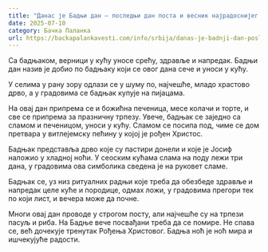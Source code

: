 ```yaml
---
title: "Данас је Бадњи дан – последњи дан поста и весник најрадоснијег празника"
date: 2025-07-10
category: Бачка Паланка
url: https://backapalankavesti.com/info/srbija/danas-je-badnji-dan-poslednji-dan-posta-i-vesnik-najradosnijeg-praznika/
---
```


Са бадњаком, верници у кућу уносе срећу, здравље и напредак. Бадњи дан назив је добио по бадњаку који се овог дана сече и уноси у кућу.

У селима у рану зору одлази се у шуму по, најчешће, младо храстово дрво, а у градовима се бадњак купује на пијацама.

На овај дан припрема се и божићна печеница, месе колачи и торте, и све се припрема за празничну трпезу. Увече, бадњак се заједно са сламом и печеницом, уноси у кућу. Сламом се посипа под, чиме се дом претвара у витлејемску пећину у којој је рођен Христос.

Бадњак представља дрво које су пастири донели и које је Јосиф наложио у хладној ноћи. У сеоским кућама слама на поду лежи три дана, у градовима ова симболика сведена је на руковет сламе.

Бадњак се, уз низ ритуалних радњи које треба да обезбеде здравље и напредак целе куће и породице, одмах ложи, у градовима прегори тек по који лист, и вечера може да почне.

Многи овај дан проводе у строгом посту, али најчешће су на трпези пасуљ и риба. На Бадње вече посвађани треба да се помире. Не спава се, већ дочекује тренутак Рођења Христовог. Бадња ноћ је ноћ мира и ишчекујуће радости.
